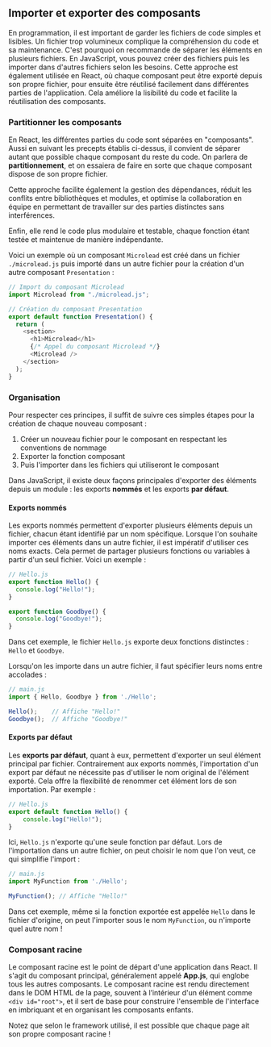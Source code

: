 
## Importer et exporter des composants

En programmation, il est important de garder les fichiers de code simples et lisibles. Un fichier trop volumineux complique la compréhension du code et sa maintenance. C'est pourquoi on recommande de séparer les éléments en plusieurs fichiers. En JavaScript, vous pouvez créer des fichiers puis les importer dans d'autres fichiers selon les besoins. Cette approche est également utilisée en React, où chaque composant peut être exporté depuis son propre fichier, pour ensuite être réutilisé facilement dans différentes parties de l'application. Cela améliore la lisibilité du code et facilite la réutilisation des composants.

### Partitionner les composants

En React, les différentes parties du code sont séparées en "composants". Aussi en suivant les precepts établis ci-dessus, il convient de séparer autant que possible chaque composant du reste du code. On parlera de **partitionnement**, et on essaiera de faire en sorte que chaque composant dispose de son propre fichier.

Cette approche facilite également la gestion des dépendances, réduit les conflits entre bibliothèques et modules, et optimise la collaboration en équipe en permettant de travailler sur des parties distinctes sans interférences.

Enfin, elle rend le code plus modulaire et testable, chaque fonction étant testée et maintenue de manière indépendante.

Voici un exemple où un composant ```Microlead``` est créé dans un fichier ```./microlead.js``` puis importé dans un autre fichier pour la création d'un autre composant ```Presentation``` :

```js
// Import du composant Microlead
import Microlead from "./microlead.js";

// Création du composant Presentation
export default function Presentation() {
  return (
    <section>
      <h1>Microlead</h1>
      {/* Appel du composant Microlead */}
      <Microlead />
    </section>
  );
}
```

### Organisation

Pour respecter ces principes, il suffit de suivre ces simples étapes pour la création de chaque nouveau composant :

1. Créer un nouveau fichier pour le composant en respectant les conventions de nommage
2. Exporter la fonction composant
3. Puis l'importer dans les fichiers qui utiliseront le composant


Dans JavaScript, il existe deux façons principales d'exporter des éléments depuis un module : les exports **nommés** et les exports **par défaut**.

#### Exports nommés

Les exports nommés permettent d'exporter plusieurs éléments depuis un fichier, chacun étant identifié par un nom spécifique. Lorsque l'on souhaite importer ces éléments dans un autre fichier, il est impératif d'utiliser ces noms exacts. Cela permet de partager plusieurs fonctions ou variables à partir d'un seul fichier. Voici un exemple :

```js
// Hello.js
export function Hello() {
  console.log("Hello!");
}

export function Goodbye() {
  console.log("Goodbye!");
}
```

Dans cet exemple, le fichier ```Hello.js``` exporte deux fonctions distinctes : ```Hello``` et ```Goodbye```.

Lorsqu'on les importe dans un autre fichier, il faut spécifier leurs noms entre accolades :

```js
// main.js
import { Hello, Goodbye } from './Hello';

Hello();    // Affiche "Hello!"
Goodbye();  // Affiche "Goodbye!"
```

#### Exports par défaut

Les **exports par défaut**, quant à eux, permettent d'exporter un seul élément principal par fichier. Contrairement aux exports nommés, l'importation d'un export par défaut ne nécessite pas d'utiliser le nom original de l'élément exporté. Cela offre la flexibilité de renommer cet élément lors de son importation. Par exemple :

```js
// Hello.js
export default function Hello() {
    console.log("Hello!");
}
```

Ici, ```Hello.js``` n'exporte qu'une seule fonction par défaut. Lors de l'importation dans un autre fichier, on peut choisir le nom que l'on veut, ce qui simplifie l'import :

```js
// main.js
import MyFunction from './Hello';

MyFunction(); // Affiche "Hello!"
```

Dans cet exemple, même si la fonction exportée est appelée ```Hello``` dans le fichier d'origine, on peut l'importer sous le nom ```MyFunction```, ou n'importe quel autre nom !

### Composant racine
Le composant racine est le point de départ d'une application dans React. Il s'agit du composant principal, généralement appelé **App.js**, qui englobe tous les autres composants. Le composant racine est rendu directement dans le DOM HTML de la page, souvent à l’intérieur d'un élément comme ```<div id="root">```, et il sert de base pour construire l'ensemble de l'interface en imbriquant et en organisant les composants enfants.

Notez que selon le framework utilisé, il est possible que chaque page ait son propre composant racine !




